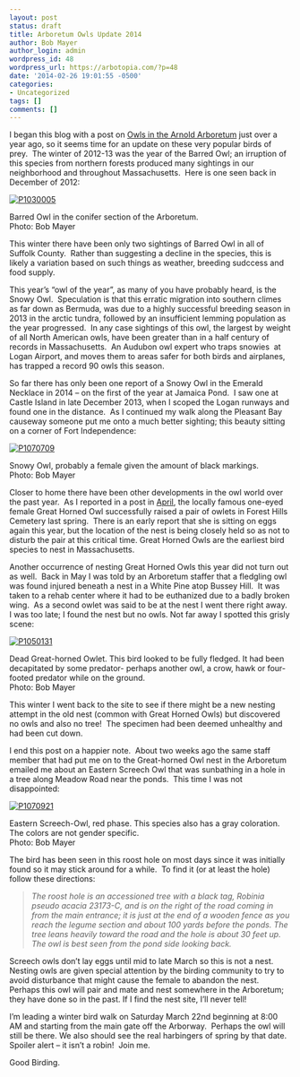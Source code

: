 ```yaml
---
layout: post
status: draft
title: Arboretum Owls Update 2014
author: Bob Mayer
author_login: admin
wordpress_id: 48
wordpress_url: https://arbotopia.com/?p=48
date: '2014-02-26 19:01:55 -0500'
categories:
- Uncategorized
tags: []
comments: []
---
```



<p>I began this blog with a post on&nbsp;<a href="http://www.arbotopia.com/arnold-arboretum-owls/">Owls in the Arnold Arboretum</a>&nbsp;just over a year ago, so it seems time for an update on these very popular birds of prey.&nbsp; The winter of 2012-13 was the year of the Barred Owl; an irruption of this species from northern forests produced many sightings in our neighborhood and throughout Massachusetts.&nbsp; Here is one seen back in December of 2012:</p>


<p><!-- wp:image {"id":716,"linkDestination":"custom"} --></p>
 <a href="/images/2014/02/P1030005.jpg"><img src="/images/2014/02/P1030005.jpg" alt="P1030005" class="wp-image-716"/></a>





<p>Barred Owl in the conifer section of the Arboretum.<br>Photo: Bob Mayer</p>





<p>This winter there have been only two sightings of Barred Owl in all of Suffolk County.&nbsp; Rather than suggesting a decline in the species, this is likely a variation based on such things as weather, breeding sudccess and food supply.</p>





<p>This year&rsquo;s &ldquo;owl of the year&rdquo;, as many of you have probably heard, is the Snowy Owl.&nbsp; Speculation is that this erratic migration into southern climes as far down as Bermuda, was due to a highly successful breeding season in 2013 in the arctic tundra, followed by an insufficient lemming population as the year progressed.&nbsp; In any case sightings of this owl, the largest by weight of all North American owls, have been greater than in a half century of records in Massachusetts.&nbsp; An Audubon owl expert who traps snowies&nbsp; at Logan Airport, and moves them to areas safer for both birds and airplanes, has trapped a record 90 owls this season.</p>





<p>So far there has only been one report of a Snowy Owl in the Emerald Necklace in 2014 &ndash; on the first of the year at Jamaica Pond.&nbsp;&nbsp;I saw one at Castle Island in late December 2013, when I scoped the Logan runways and found one in the distance.&nbsp; As I continued my walk along the Pleasant Bay causeway someone put me onto a much better sighting; this beauty sitting on a corner of Fort Independence:</p>


<p><!-- wp:image {"id":719,"linkDestination":"custom"} --></p>
 <a href="/images/2014/02/P1070709.jpg"><img src="/images/2014/02/P1070709.jpg" alt="P1070709" class="wp-image-719"/></a>





<p>Snowy Owl, probably a female given the amount of black markings.<br>Photo: Bob Mayer</p>





<p>Closer to home there have been other developments in the owl world over the past year.&nbsp; As I reported in a post in&nbsp;<a href="http://arbotopia.com/new-great-horned-owl-nesting/">April</a>, the locally famous one-eyed female Great Horned Owl successfully raised a pair of owlets in Forest Hills Cemetery last spring.&nbsp; There is an early report that she is sitting on eggs again this year, but the location of the nest is being closely held so as not to disturb the pair at this critical time. Great Horned Owls are the earliest bird species to nest in Massachusetts.</p>





<p>Another occurrence of nesting Great Horned Owls this year did not turn out as well.&nbsp; Back in May I was told by an Arboretum staffer that a fledgling owl was found injured beneath a nest in a White Pine atop Bussey Hill.&nbsp; It was taken to a rehab center where it had to be euthanized due to a badly broken wing.&nbsp; As a second owlet was said to be at the nest I went there right away.&nbsp; I was too late; I found the nest but no owls. Not far away I spotted this grisly scene:</p>


<p><!-- wp:image {"id":723,"linkDestination":"custom"} --></p>
 <a href="/images/2014/02/P1050131.jpg"><img src="/images/2014/02/P1050131.jpg" alt="P1050131" class="wp-image-723"/></a>





<p>Dead Great-horned Owlet. This bird looked to be fully fledged. It had been decapitated by some predator- perhaps another owl, a crow, hawk or four-footed predator while on the ground.<br>Photo: Bob Mayer</p>





<p>This winter I went back to the site to see if there might be a new nesting attempt in the old nest (common with Great Horned Owls) but discovered no owls and also no tree!&nbsp; The specimen had been deemed unhealthy and had been cut down.</p>





<p>I end this post on a happier note.&nbsp; About two weeks ago the same staff member that had put me on to the Great-horned Owl nest in the Arboretum emailed me about an Eastern Screech Owl that was sunbathing in a hole in a tree along Meadow Road near the ponds.&nbsp; This time I was not disappointed:</p>


<p><!-- wp:image {"id":730,"linkDestination":"custom"} --></p>
 <a href="/images/2014/02/P1070921.jpg"><img src="/images/2014/02/P1070921.jpg" alt="P1070921" class="wp-image-730"/></a>





<p>Eastern Screech-Owl, red phase. This species also has a gray coloration. The colors are not gender specific.<br>Photo: Bob Mayer</p>





<p>The bird has been seen in this roost hole on most days since it was initially found so it may stick around for a while.&nbsp; To find it (or at least the hole) follow these directions:</p>


<p><!-- wp:quote --></p>
<blockquote class="wp-block-quote"><p><em>The roost hole is an accessioned tree with a black tag, Robinia pseudo acacia 23173-C, and is on the right of the road coming in from the main entrance; it is just at the end of a wooden fence as you reach the legume section and about 100 yards before the ponds. The tree leans heavily toward the road and the hole is about 30 feet up. The owl is best seen from the pond side looking back.</em></p>
</blockquote>
<p><!-- /wp:quote --></p>



<p>Screech owls don&rsquo;t lay eggs until mid to late March so this is not a nest.&nbsp; Nesting owls are given special attention by the birding community to try to avoid disturbance that might cause the female to abandon the nest.&nbsp; Perhaps this owl will pair and mate and nest somewhere in the Arboretum; they have done so in the past. If I find the nest site, I&rsquo;ll never tell!</p>





<p>I&rsquo;m leading a winter bird walk on Saturday March 22nd beginning at 8:00 AM and starting from the main gate off the Arborway.&nbsp; Perhaps the owl will still be there. We also should see the real harbingers of spring by that date.&nbsp; Spoiler alert &ndash; it isn&rsquo;t a robin!&nbsp; Join me.</p>





<p>Good Birding.<br></p>
